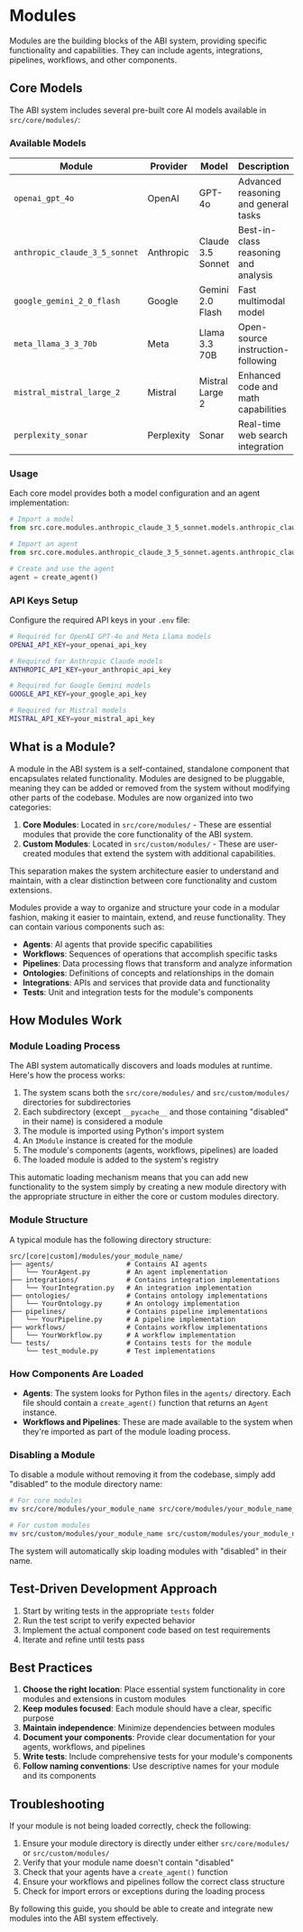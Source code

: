 # Modules

Modules are the building blocks of the ABI system, providing specific functionality and capabilities. They can include agents, integrations, pipelines, workflows, and other components.

## Core Models

The ABI system includes several pre-built core AI models available in `src/core/modules/`:

### Available Models

| Module | Provider | Model | Description | API Key Required |
|--------|----------|-------|-------------|------------------|
| `openai_gpt_4o` | OpenAI | GPT-4o | Advanced reasoning and general tasks | `OPENAI_API_KEY` |
| `anthropic_claude_3_5_sonnet` | Anthropic | Claude 3.5 Sonnet | Best-in-class reasoning and analysis | `ANTHROPIC_API_KEY` |
| `google_gemini_2_0_flash` | Google | Gemini 2.0 Flash | Fast multimodal model | `GOOGLE_API_KEY` |
| `meta_llama_3_3_70b` | Meta | Llama 3.3 70B | Open-source instruction-following | `OPENAI_API_KEY` |
| `mistral_mistral_large_2` | Mistral | Mistral Large 2 | Enhanced code and math capabilities | `MISTRAL_API_KEY` |
| `perplexity_sonar` | Perplexity | Sonar | Real-time web search integration | Custom integration |

### Usage

Each core model provides both a model configuration and an agent implementation:

```python
# Import a model
from src.core.modules.anthropic_claude_3_5_sonnet.models.anthropic_claude_3_5_sonnet import model

# Import an agent
from src.core.modules.anthropic_claude_3_5_sonnet.agents.anthropic_claude_3_5_sonnet import create_agent

# Create and use the agent
agent = create_agent()
```

### API Keys Setup

Configure the required API keys in your `.env` file:

```bash
# Required for OpenAI GPT-4o and Meta Llama models
OPENAI_API_KEY=your_openai_api_key

# Required for Anthropic Claude models
ANTHROPIC_API_KEY=your_anthropic_api_key

# Required for Google Gemini models
GOOGLE_API_KEY=your_google_api_key

# Required for Mistral models
MISTRAL_API_KEY=your_mistral_api_key
```

## What is a Module?

A module in the ABI system is a self-contained, standalone component that encapsulates related functionality. Modules are designed to be pluggable, meaning they can be added or removed from the system without modifying other parts of the codebase. Modules are now organized into two categories:

1. **Core Modules**: Located in `src/core/modules/` - These are essential modules that provide the core functionality of the ABI system.
2. **Custom Modules**: Located in `src/custom/modules/` - These are user-created modules that extend the system with additional capabilities.

This separation makes the system architecture easier to understand and maintain, with a clear distinction between core functionality and custom extensions.

Modules provide a way to organize and structure your code in a modular fashion, making it easier to maintain, extend, and reuse functionality. They can contain various components such as:

- **Agents**: AI agents that provide specific capabilities
- **Workflows**: Sequences of operations that accomplish specific tasks
- **Pipelines**: Data processing flows that transform and analyze information
- **Ontologies**: Definitions of concepts and relationships in the domain
- **Integrations**: APIs and services that provide data and functionality
- **Tests**: Unit and integration tests for the module's components

## How Modules Work

### Module Loading Process

The ABI system automatically discovers and loads modules at runtime. Here's how the process works:

1. The system scans both the `src/core/modules/` and `src/custom/modules/` directories for subdirectories
2. Each subdirectory (except `__pycache__` and those containing "disabled" in their name) is considered a module
3. The module is imported using Python's import system
4. An `IModule` instance is created for the module
5. The module's components (agents, workflows, pipelines) are loaded
6. The loaded module is added to the system's registry

This automatic loading mechanism means that you can add new functionality to the system simply by creating a new module directory with the appropriate structure in either the core or custom modules directory.

### Module Structure

A typical module has the following directory structure:

```
src/[core|custom]/modules/your_module_name/
├── agents/                  # Contains AI agents
│   └── YourAgent.py         # An agent implementation
├── integrations/            # Contains integration implementations
│   └── YourIntegration.py   # An integration implementation
├── ontologies/              # Contains ontology implementations
│   └── YourOntology.py      # An ontology implementation
├── pipelines/               # Contains pipeline implementations
│   └── YourPipeline.py      # A pipeline implementation
├── workflows/               # Contains workflow implementations
│   └── YourWorkflow.py      # A workflow implementation
└── tests/                   # Contains tests for the module
    └── test_module.py       # Test implementations
```

### How Components Are Loaded

- **Agents**: The system looks for Python files in the `agents/` directory. Each file should contain a `create_agent()` function that returns an `Agent` instance.
- **Workflows and Pipelines**: These are made available to the system when they're imported as part of the module loading process.

### Disabling a Module

To disable a module without removing it from the codebase, simply add "disabled" to the module directory name:

```bash
# For core modules
mv src/core/modules/your_module_name src/core/modules/your_module_name_disabled

# For custom modules
mv src/custom/modules/your_module_name src/custom/modules/your_module_name_disabled
```

The system will automatically skip loading modules with "disabled" in their name.

## Test-Driven Development Approach
1. Start by writing tests in the appropriate `tests` folder
2. Run the test script to verify expected behavior
3. Implement the actual component code based on test requirements
4. Iterate and refine until tests pass

## Best Practices

1. **Choose the right location**: Place essential system functionality in core modules and extensions in custom modules
2. **Keep modules focused**: Each module should have a clear, specific purpose
3. **Maintain independence**: Minimize dependencies between modules
4. **Document your components**: Provide clear documentation for your agents, workflows, and pipelines
5. **Write tests**: Include comprehensive tests for your module's components
6. **Follow naming conventions**: Use descriptive names for your module and its components

## Troubleshooting

If your module is not being loaded correctly, check the following:

1. Ensure your module directory is directly under either `src/core/modules/` or `src/custom/modules/`
2. Verify that your module name doesn't contain "disabled"
3. Check that your agents have a `create_agent()` function
4. Ensure your workflows and pipelines follow the correct class structure
5. Check for import errors or exceptions during the loading process

By following this guide, you should be able to create and integrate new modules into the ABI system effectively.


